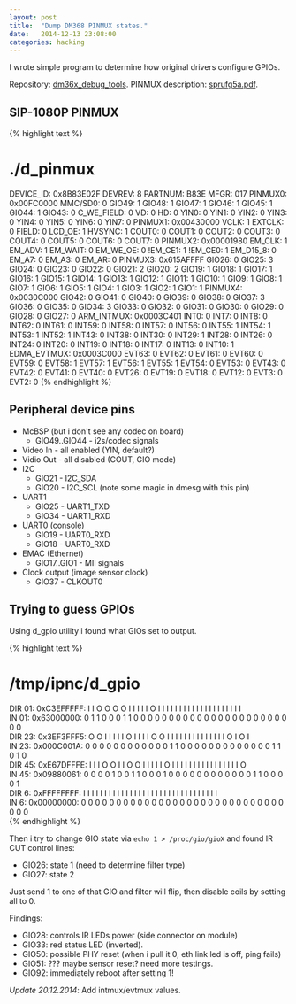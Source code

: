 ```yaml
---
layout: post
title:  "Dump DM368 PINMUX states."
date:   2014-12-13 23:08:00
categories: hacking
---
```


I wrote simple program to determine how original drivers configure GPIOs.

Repository: [dm36x_debug_tools][dtools].
PINMUX description: [sprufg5a.pdf][sprufg5a].

SIP-1080P PINMUX
----------------

{% highlight text %}
# ./d_pinmux 
DEVICE_ID: 0x8B83E02F
        DEVREV: 8
        PARTNUM: B83E
        MFGR: 017
PINMUX0: 0x00FC0000
        MMC/SD0: 0
        GIO49: 1
        GIO48: 1
        GIO47: 1
        GIO46: 1
        GIO45: 1
        GIO44: 1
        GIO43: 0
        C_WE_FIELD: 0
        VD: 0
        HD: 0
        YIN0: 0
        YIN1: 0
        YIN2: 0
        YIN3: 0
        YIN4: 0
        YIN5: 0
        YIN6: 0
        YIN7: 0
PINMUX1: 0x00430000
        VCLK: 1
        EXTCLK: 0
        FIELD: 0
        LCD_OE: 1
        HVSYNC: 1
        COUT0: 0
        COUT1: 0
        COUT2: 0
        COUT3: 0
        COUT4: 0
        COUT5: 0
        COUT6: 0
        COUT7: 0
PINMUX2: 0x00001980
        EM_CLK: 1
        EM_ADV: 1
        EM_WAIT: 0
        EM_WE_OE: 0
        !EM_CE1: 1
        !EM_CE0: 1
        EM_D15_8: 0
        EM_A7: 0
        EM_A3: 0
        EM_AR: 0
PINMUX3: 0x615AFFFF
        GIO26: 0
        GIO25: 3
        GIO24: 0
        GIO23: 0
        GIO22: 0
        GIO21: 2
        GIO20: 2
        GIO19: 1
        GIO18: 1
        GIO17: 1
        GIO16: 1
        GIO15: 1
        GIO14: 1
        GIO13: 1
        GIO12: 1
        GIO11: 1
        GIO10: 1
        GIO9: 1
        GIO8: 1
        GIO7: 1
        GIO6: 1
        GIO5: 1
        GIO4: 1
        GIO3: 1
        GIO2: 1
        GIO1: 1
PINMUX4: 0x0030C000
        GIO42: 0
        GIO41: 0
        GIO40: 0
        GIO39: 0
        GIO38: 0
        GIO37: 3
        GIO36: 0
        GIO35: 0
        GIO34: 3
        GIO33: 0
        GIO32: 0
        GIO31: 0
        GIO30: 0
        GIO29: 0
        GIO28: 0
        GIO27: 0
ARM_INTMUX: 0x0003C401
        INT0: 0
        INT7: 0
        INT8: 0
        INT62: 0
        INT61: 0
        INT59: 0
        INT58: 0
        INT57: 0
        INT56: 0
        INT55: 1
        INT54: 1
        INT53: 1
        INT52: 1
        INT43: 0
        INT38: 0
        INT30: 0
        INT29: 1
        INT28: 0
        INT26: 0
        INT24: 0
        INT20: 0
        INT19: 0
        INT18: 0
        INT17: 0
        INT13: 0
        INT10: 1
EDMA_EVTMUX: 0x0003C000
        EVT63: 0
        EVT62: 0
        EVT61: 0
        EVT60: 0
        EVT59: 0
        EVT58: 1
        EVT57: 1
        EVT56: 1
        EVT55: 1
        EVT54: 0
        EVT53: 0
        EVT43: 0
        EVT42: 0
        EVT41: 0
        EVT40: 0
        EVT26: 0
        EVT19: 0
        EVT18: 0
        EVT12: 0
        EVT3: 0
        EVT2: 0
{% endhighlight %}


Peripheral device pins
----------------------

* McBSP (but i don't see any codec on board)
  - GIO49..GIO44 - i2s/codec signals
* Video In - all enabled (YIN, default?)
* Vidio Out - all disabled (COUT, GIO mode)
* I2C
  - GIO21 - I2C_SDA
  - GIO20 - I2C_SCL (note some magic in dmesg with this pin)
* UART1
  - GIO25 - UART1_TXD
  - GIO34 - UART1_RXD
* UART0 (console)
  - GIO19 - UART0_RXD
  - GIO18 - UART0_RXD
* EMAC (Ethernet)
  - GIO17..GIO1 - MII signals
* Clock output (image sensor clock)
  - GIO37 - CLKOUT0


Trying to guess GPIOs
---------------------

Using d_gpio utility i found what GIOs set to output.

{% highlight text %}
# /tmp/ipnc/d_gpio 
DIR 01: 0xC3EFFFFF: I I O O O O I I  I I I O I I I I  I I I I I I I I  I I I I I I I I  
IN  01: 0x63000000: 0 1 1 0 0 0 1 1  0 0 0 0 0 0 0 0  0 0 0 0 0 0 0 0  0 0 0 0 0 0 0 0  
DIR 23: 0x3EF3FFF5: O O I I I I I O  I I I I O O I I  I I I I I I I I  I I I I O I O I  
IN  23: 0x000C001A: 0 0 0 0 0 0 0 0  0 0 0 0 1 1 0 0  0 0 0 0 0 0 0 0  0 0 0 1 1 0 1 0  
DIR 45: 0xE67DFFFE: I I I O O I I O  O I I I I I O I  I I I I I I I I  I I I I I I I O  
IN  45: 0x09880061: 0 0 0 0 1 0 0 1  1 0 0 0 1 0 0 0  0 0 0 0 0 0 0 0  0 1 1 0 0 0 0 1  
DIR  6: 0xFFFFFFFF: I I I I I I I I  I I I I I I I I  I I I I I I I I  I I I I I I I I  
IN   6: 0x00000000: 0 0 0 0 0 0 0 0  0 0 0 0 0 0 0 0  0 0 0 0 0 0 0 0  0 0 0 0 0 0 0 0  
{% endhighlight %}

Then i try to change GIO state via `echo 1 > /proc/gio/gioX` and found IR CUT control lines:

- GIO26: state 1 (need to determine filter type)
- GIO27: state 2

Just send 1 to one of that GIO and filter will flip, then disable coils by setting all to 0.


Findings:

- GIO28: controls IR LEDs power (side connector on module)
- GIO33: red status LED (inverted).
- GIO50: possible PHY reset (when i pull it 0, eth link led is off, ping fails)
- GIO51: ??? maybe sensor reset? need more testings.
- GIO92: immediately reboot after setting 1!


*Update 20.12.2014*: Add intmux/evtmux values.

[sprufg5a]: http://www.ti.com/lit/ug/sprufg5a/sprufg5a.pdf
[dtools]: https://github.com/CamWRT/dm36x_debug_tools
